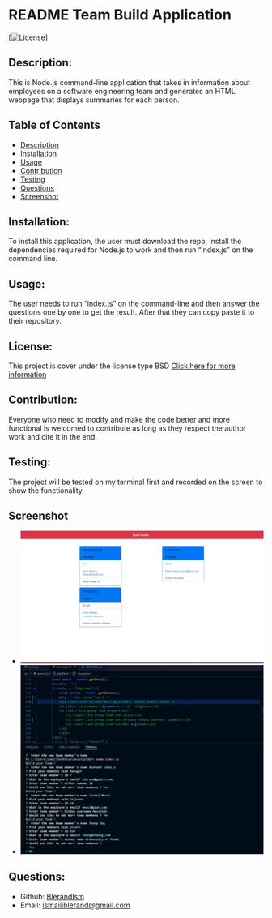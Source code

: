 
# README Team Build Application

  [![License](https://img.shields.io/badge/License-MIT--Clause-orange.svg)]

  ## Description:
  This is Node.js command-line application that takes in information about employees on a software engineering team and generates an HTML webpage that displays summaries for each person.
  ## Table of Contents
  - [Description](#description)
  - [Installation](#installation)
  - [Usage](#usage)
  - [Contribution](#contribution)
  - [Testing](#testing)
  - [Questions](#questions)
  - [Screenshot](#Screnshot)

  ## Installation:
  To install this application, the user must download the repo, install the dependencies required for Node.js to work and then run “index.js” on the command line.

  ## Usage:
  The user needs to run “index.js” on the command-line and then answer the questions one by one to get the result. After that they can copy paste it to their repository. 

  ## License:
  This project is cover under the license type BSD
  [Click here for more information](https://opensource.org/licenses/MIT-Clause)

  ## Contribution:
  Everyone who need to modify and make the code better and more functional is welcomed to contribute as long as they respect the author work and cite it in the end. 

  ## Testing:
  The project will be tested on my terminal first and recorded on the screen to show the functionality. 

  ## Screenshot
  - ![screenshot](/src/img/display.jpg)
  - ![screenshot](/src/img/promt.jpg)



  ## Questions:
  - Github: [BlerandIsm](https://github.com/BlerandIsm)
  - Email: ismailiblerand@gmail.com 
